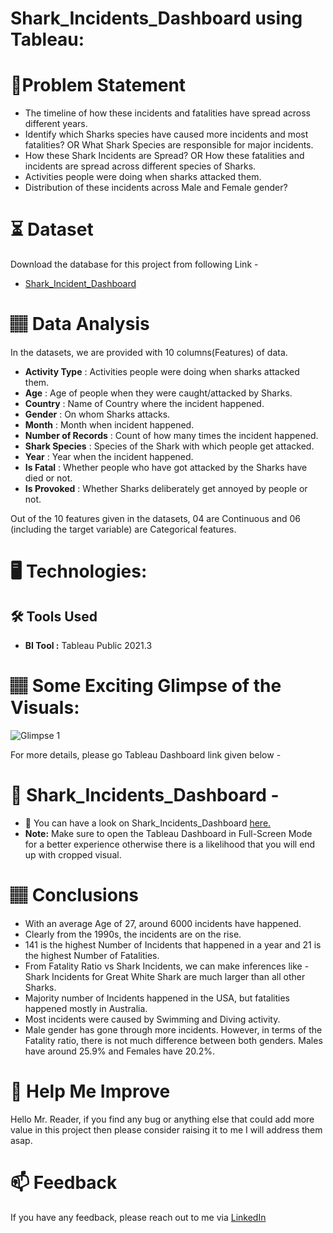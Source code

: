 
# Shark_Incidents_Dashboard using Tableau:

# 📝Problem Statement
* The timeline of how these incidents and fatalities have spread across different years.
* Identify which Sharks species have caused more incidents and most fatalities? OR
  What Shark Species are responsible for major incidents.
* How these Shark Incidents are Spread?  OR
  How these fatalities and incidents are spread across different species of Sharks.
* Activities people were doing when sharks attacked them.
* Distribution of these incidents across Male and Female gender?

# ⏳ Dataset
Download the database for this project from following Link -
* [Shark_Incident_Dashboard](https://github.com/Lokesh-Attarde/Shark_Incident_Dashboard/blob/e53e05093aa630055d19a29a7254e5e56e7b02c3/shark-data-cleaned.csv)

# 🏽‍ Data Analysis
In the datasets, we are provided with 10 columns(Features) of data.

* **Activity Type** : Activities people were doing when sharks attacked them.
* **Age** : Age of people when they were caught/attacked by Sharks.
* **Country** : Name of Country where the incident happened.
* **Gender** : On whom Sharks attacks.
* **Month** : Month when incident happened.
* **Number of Records** : Count of how many times the incident happened.
* **Shark Species** : Species of the Shark with which people get attacked.
* **Year** : Year when the incident happened.
* **Is Fatal** : Whether people who have got attacked by the Sharks have died or not.
* **Is Provoked** : Whether Sharks deliberately get annoyed by people or not.

Out of the 10 features given in the datasets, 04 are Continuous and 06 (including the target variable) are Categorical features.

# 🖥️ Technologies:
## 🛠️ Tools Used
* **BI Tool :** Tableau Public 2021.3

# 🏽‍ Some Exciting Glimpse of the Visuals:
![Glimpse 1](https://user-images.githubusercontent.com/84115928/139532704-82c5ed9a-3019-4689-bda8-4bdf476c9728.gif)

For more details, please go Tableau Dashboard link given below -

# 🎯 Shark_Incidents_Dashboard -
- 🌱 You can have a look on Shark_Incidents_Dashboard [here.](https://public.tableau.com/views/UpdatedSharkIncidentDashboardByDataisGoodAcademy/SharkIncidentsAnalysis?:language=en-US&publish=yes&:display_count=n&:origin=viz_share_link)
- **Note:** Make sure to open the Tableau Dashboard in Full-Screen Mode for a better experience otherwise there is a likelihood that you will end up with cropped visual.

# 🏽‍ Conclusions
* With an average Age of 27, around 6000 incidents have happened.
* Clearly from the 1990s, the incidents are on the rise.
* 141 is the highest Number of Incidents that happened in a year and 21 is the highest Number of Fatalities.
* From Fatality Ratio vs Shark Incidents, we can make inferences like - Shark Incidents for Great White Shark are much larger than all other Sharks.
* Majority number of Incidents happened in the USA, but fatalities happened mostly in Australia.
* Most incidents were caused by Swimming and Diving activity.
* Male gender has gone through more incidents. However, in terms of the Fatality ratio, there is not much difference between both genders. Males have around 25.9% and Females have 20.2%.

# 🎉 Help Me Improve
Hello Mr. Reader, if you find any bug or anything else that could add more value in this project then please consider raising it to me I will address them asap.
  
# 📫 Feedback
If you have any feedback, please reach out to me via [LinkedIn](https://www.linkedin.com/in/lokesh-attarde-145086141/)
